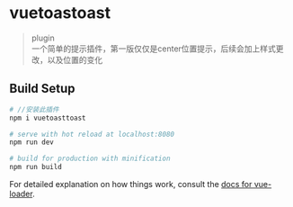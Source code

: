 # vuetoastoast

> plugin  
一个简单的提示插件，第一版仅仅是center位置提示，后续会加上样式更改，以及位置的变化

## Build Setup

``` bash
# //安装此插件
npm i vuetoasttoast

# serve with hot reload at localhost:8080
npm run dev

# build for production with minification
npm run build
```

For detailed explanation on how things work, consult the [docs for vue-loader](http://vuejs.github.io/vue-loader).
